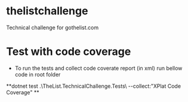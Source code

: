 # thelistchallenge
Technical challenge for gothelist.com

# Test with code coverage
- To run the tests and collect code coverate report (in xml) run bellow code in root folder

**dotnet test .\TheList.TechnicalChallenge.Tests\ --collect:"XPlat Code Coverage" **
